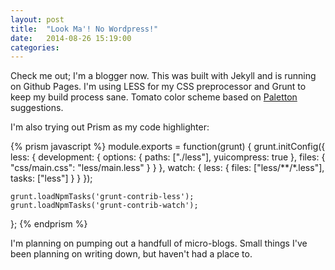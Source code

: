 ```yaml
---
layout: post
title:  "Look Ma'! No Wordpress!"
date:   2014-08-26 15:19:00
categories:
---
```


Check me out; I'm a blogger now. This was built with Jekyll and is running on Github Pages. I'm using LESS for my CSS preprocessor and Grunt to keep my build process sane. Tomato color scheme based on [Paletton](http://paletton.com/#uid=1070u0kn5w0dlMviJDfsvuaurnr) suggestions.

I'm also trying out Prism as my code highlighter:

{% prism javascript %}
module.exports = function(grunt) {
    grunt.initConfig({
        less: {
            development: {
                options: {
                    paths: ["./less"],
                    yuicompress: true
                },
                files: {
                    "css/main.css": "less/main.less"
                }
            }
        },
        watch: {
            less: {
                files: ["less/**/*.less"],
                tasks: ["less"]
            }
        }
    });

    grunt.loadNpmTasks('grunt-contrib-less');
    grunt.loadNpmTasks('grunt-contrib-watch');
};
{% endprism %}

I'm planning on pumping out a handfull of micro-blogs. Small things I've been planning on writing down, but haven't had a place to.

